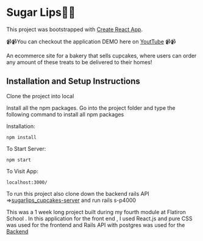 # Sugar Lips💋🧁


This project was bootstrapped with [Create React App](https://github.com/facebook/create-react-app).


📹📹You can checkout the application DEMO here on [YoutTube](https://www.youtube.com/watch?v=J1_E9mqnAM8&t=44s) 📹📹

An ecommerce site for a bakery that sells cupcakes, where  users can order any amount of these treats to be delivered to their homes!
## Installation and Setup Instructions
Clone the project into local

Install all the npm packages. Go into the project folder and type the following command to install all npm packages
 
Installation:

`npm install`   

To Start Server:

`npm start`  

To Visit App:

`localhost:3000/`

To run this project also clone down the backend rails API =>[sugarlips_cupcakes-server](https://github.com/diana2341/mod4-sugarlips_cupcakes-server) and run rails s-p4000

This was a 1 week long project built during my fourth module at Flatiron School . In this application for the front end , I used React.js  and pure CSS was used for the frontend and Rails API with postgres was used for the [Backend](https://github.com/diana2341/mod4-sugarlips_cupcakes-server)




